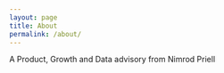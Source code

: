 ```yaml
---
layout: page
title: About
permalink: /about/
---
```


A Product, Growth and Data advisory from Nimrod Priell

